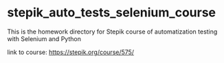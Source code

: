 # stepik_auto_tests_selenium_course
This is the homework directory for Stepik course of automatization testing with Selenium and Python

link to course:
https://stepik.org/course/575/